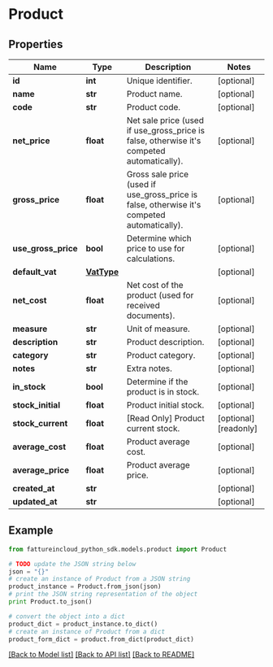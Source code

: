 # Product


## Properties
Name | Type | Description | Notes
------------ | ------------- | ------------- | -------------
**id** | **int** | Unique identifier. | [optional] 
**name** | **str** | Product name. | [optional] 
**code** | **str** | Product code. | [optional] 
**net_price** | **float** | Net sale price (used if use_gross_price is false, otherwise it&#39;s competed automatically). | [optional] 
**gross_price** | **float** | Gross sale price (used if use_gross_price is false, otherwise it&#39;s competed automatically). | [optional] 
**use_gross_price** | **bool** | Determine which price to use for calculations. | [optional] 
**default_vat** | [**VatType**](VatType.md) |  | [optional] 
**net_cost** | **float** | Net cost of the product (used for received documents). | [optional] 
**measure** | **str** | Unit of measure. | [optional] 
**description** | **str** | Product description. | [optional] 
**category** | **str** | Product category. | [optional] 
**notes** | **str** | Extra notes. | [optional] 
**in_stock** | **bool** | Determine if the product is in stock. | [optional] 
**stock_initial** | **float** | Product initial stock. | [optional] 
**stock_current** | **float** | [Read Only] Product current stock. | [optional] [readonly] 
**average_cost** | **float** | Product average cost. | [optional] 
**average_price** | **float** | Product average price. | [optional] 
**created_at** | **str** |  | [optional] 
**updated_at** | **str** |  | [optional] 

## Example

```python
from fattureincloud_python_sdk.models.product import Product

# TODO update the JSON string below
json = "{}"
# create an instance of Product from a JSON string
product_instance = Product.from_json(json)
# print the JSON string representation of the object
print Product.to_json()

# convert the object into a dict
product_dict = product_instance.to_dict()
# create an instance of Product from a dict
product_form_dict = product.from_dict(product_dict)
```
[[Back to Model list]](../README.md#documentation-for-models) [[Back to API list]](../README.md#documentation-for-api-endpoints) [[Back to README]](../README.md)



